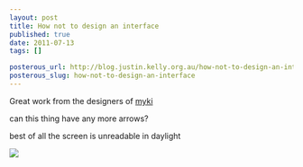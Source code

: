 ```yaml
--- 
layout: post
title: How not to design an interface
published: true
date: 2011-07-13
tags: []

posterous_url: http://blog.justin.kelly.org.au/how-not-to-design-an-interface
posterous_slug: how-not-to-design-an-interface
---
```


Great work from the designers of [myki](http://en.wikipedia.org/wiki/Myki)

can this thing have any more arrows?

best of all the screen is unreadable in daylight

![](http://i.minus.com/jb1Tf2d8m3INRM.jpg)
